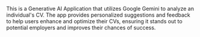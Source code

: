 This is a Generative AI Application that utilizes Google Gemini to analyze an individual's CV. The app provides personalized suggestions and feedback to help users enhance and optimize their CVs, ensuring it stands out to potential employers and improves their chances of success.
